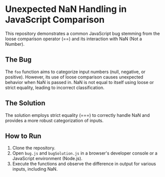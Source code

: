 # Unexpected NaN Handling in JavaScript Comparison

This repository demonstrates a common JavaScript bug stemming from the loose comparison operator (==) and its interaction with NaN (Not a Number).

## The Bug
The `foo` function aims to categorize input numbers (null, negative, or positive).  However, its use of loose comparison causes unexpected behavior when NaN is passed in.  NaN is not equal to itself using loose or strict equality, leading to incorrect classification.

## The Solution
The solution employs strict equality (===) to correctly handle NaN and provides a more robust categorization of inputs.

## How to Run
1. Clone the repository.
2. Open `bug.js` and `bugSolution.js` in a browser's developer console or a JavaScript environment (Node.js).
3. Execute the functions and observe the difference in output for various inputs, including NaN.
